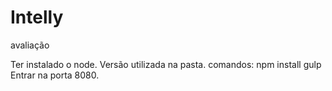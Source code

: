 # Intelly
avaliação

Ter instalado o node. Versão utilizada na pasta.
comandos:
npm install
gulp
Entrar na porta 8080.
